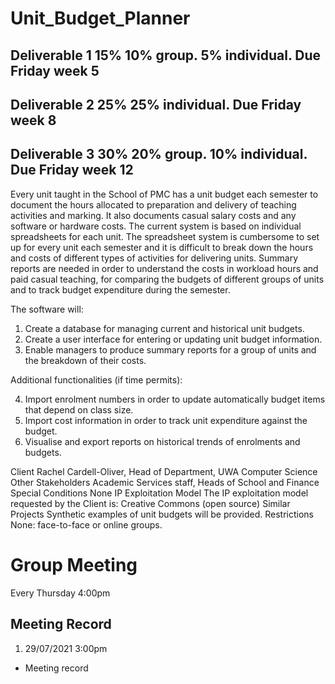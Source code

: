 # Unit_Budget_Planner

## Deliverable 1 15% 10% group. 5% individual. Due **Friday week 5**
## Deliverable 2 25% 25% individual. Due **Friday week 8**
## Deliverable 3 30% 20% group. 10% individual. Due **Friday week 12**


Every unit taught in the School of PMC has a unit budget each semester to document the hours allocated to preparation and delivery of teaching activities and marking. It also documents casual salary costs and any software or hardware costs. The current system is based on individual spreadsheets for each unit. The spreadsheet system is cumbersome to set up for every unit each semester and it is difficult to break down the hours and costs of different types of activities for delivering units. Summary reports are needed in order to understand the costs in workload hours and paid casual teaching, for comparing the budgets of different groups of units and to track budget expenditure during the semester.

The software will:

1. Create a database for managing current and historical unit budgets.
2. Create a user interface for entering or updating unit budget information.
3. Enable managers to produce summary reports for a group of units and the breakdown of their costs.

Additional functionalities (if time permits):

4. Import enrolment numbers in order to update automatically budget items that depend on class size.
5. Import cost information in order to track unit expenditure against the budget.
6. Visualise and export reports on historical trends of enrolments and budgets.


Client	                Rachel Cardell-Oliver, Head of Department, UWA Computer Science
Other Stakeholders	    Academic Services staff, Heads of School and Finance
Special Conditions	    None
IP Exploitation Model	  The IP exploitation model requested by the Client is: Creative Commons (open source)
Similar Projects	      Synthetic examples of unit budgets will be provided.
Restrictions	          None: face-to-face or online groups.


# Group Meeting

Every Thursday 4:00pm

## Meeting Record
1. 29/07/2021 3:00pm



- Meeting record

